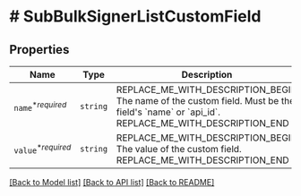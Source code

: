 # # SubBulkSignerListCustomField



## Properties

Name | Type | Description | Notes
------------ | ------------- | ------------- | -------------
| `name`<sup>*_required_</sup> | ```string``` | REPLACE_ME_WITH_DESCRIPTION_BEGIN The name of the custom field. Must be the field&#39;s &#x60;name&#x60; or &#x60;api_id&#x60;. REPLACE_ME_WITH_DESCRIPTION_END |  |
| `value`<sup>*_required_</sup> | ```string``` | REPLACE_ME_WITH_DESCRIPTION_BEGIN The value of the custom field. REPLACE_ME_WITH_DESCRIPTION_END |  |

[[Back to Model list]](../../README.md#models) [[Back to API list]](../../README.md#endpoints) [[Back to README]](../../README.md)
